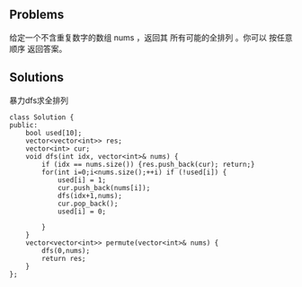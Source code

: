 ## Problems
给定一个不含重复数字的数组 nums ，返回其 所有可能的全排列 。你可以 按任意顺序 返回答案。


## Solutions
暴力dfs求全排列

    class Solution {
    public:
        bool used[10]; 
        vector<vector<int>> res;
        vector<int> cur;
        void dfs(int idx, vector<int>& nums) {
            if (idx == nums.size()) {res.push_back(cur); return;}
            for(int i=0;i<nums.size();++i) if (!used[i]) {
                used[i] = 1;
                cur.push_back(nums[i]);
                dfs(idx+1,nums);
                cur.pop_back();
                used[i] = 0;

            }
        }
        vector<vector<int>> permute(vector<int>& nums) {
            dfs(0,nums);
            return res;
        }
    };
